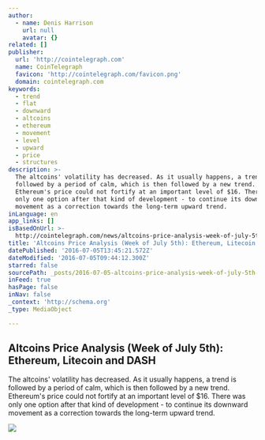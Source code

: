 ```yaml
---
author:
  - name: Denis Harrison
    url: null
    avatar: {}
related: []
publisher:
  url: 'http://cointelegraph.com'
  name: CoinTelegraph
  favicon: 'http://cointelegraph.com/favicon.png'
  domain: cointelegraph.com
keywords:
  - trend
  - flat
  - downward
  - altcoins
  - ethereum
  - movement
  - level
  - upward
  - price
  - structures
description: >-
  The altcoins' volatility has decreased. As it usually happens, a trend is
  followed by a period of calm, which is then followed by a new trend.
  Ethereum's price could not fortify at an important level of $16. There was
  only one option after that kind of development - to continue its downward
  movement as a correction towards the long-term upward trend.
inLanguage: en
app_links: []
isBasedOnUrl: >-
  http://cointelegraph.com/news/altcoins-price-analysis-week-of-july-5th-ethereum-litecoin-and-dash
title: 'Altcoins Price Analysis (Week of July 5th): Ethereum, Litecoin and DASH'
datePublished: '2016-07-05T13:45:21.572Z'
dateModified: '2016-07-05T09:44:12.300Z'
starred: false
sourcePath: _posts/2016-07-05-altcoins-price-analysis-week-of-july-5th-ethereum-liteco.md
inFeed: true
hasPage: false
inNav: false
_context: 'http://schema.org'
_type: MediaObject

---
```

<article style=""><h1>Altcoins Price Analysis (Week of July 5th): Ethereum, Litecoin and DASH</h1><p>The altcoins' volatility has decreased. As it usually happens, a trend is followed by a period of calm, which is then followed by a new trend. Ethereum's price could not fortify at an important level of $16. There was only one option after that kind of development - to continue its downward movement as a correction towards the long-term upward trend.</p><img src="http://cointelegraph.com/storage/uploads/view/c1afda42277e286909c4e239389139ff.png" /></article>